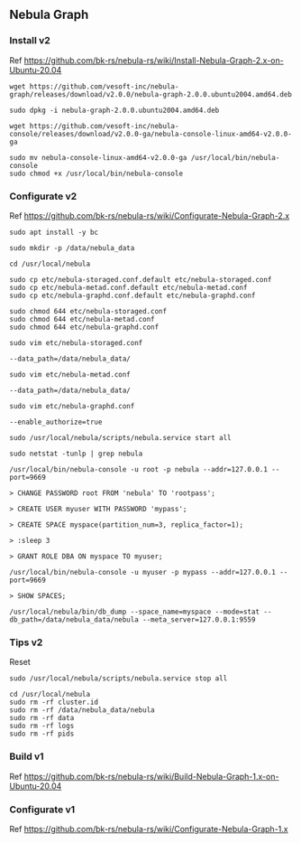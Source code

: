 ## Nebula Graph

### Install v2

Ref https://github.com/bk-rs/nebula-rs/wiki/Install-Nebula-Graph-2.x-on-Ubuntu-20.04

```
wget https://github.com/vesoft-inc/nebula-graph/releases/download/v2.0.0/nebula-graph-2.0.0.ubuntu2004.amd64.deb

sudo dpkg -i nebula-graph-2.0.0.ubuntu2004.amd64.deb
```

```
wget https://github.com/vesoft-inc/nebula-console/releases/download/v2.0.0-ga/nebula-console-linux-amd64-v2.0.0-ga

sudo mv nebula-console-linux-amd64-v2.0.0-ga /usr/local/bin/nebula-console
sudo chmod +x /usr/local/bin/nebula-console
```

### Configurate v2

Ref https://github.com/bk-rs/nebula-rs/wiki/Configurate-Nebula-Graph-2.x

```
sudo apt install -y bc
```

```
sudo mkdir -p /data/nebula_data

cd /usr/local/nebula

sudo cp etc/nebula-storaged.conf.default etc/nebula-storaged.conf
sudo cp etc/nebula-metad.conf.default etc/nebula-metad.conf
sudo cp etc/nebula-graphd.conf.default etc/nebula-graphd.conf

sudo chmod 644 etc/nebula-storaged.conf
sudo chmod 644 etc/nebula-metad.conf
sudo chmod 644 etc/nebula-graphd.conf

sudo vim etc/nebula-storaged.conf

--data_path=/data/nebula_data/

sudo vim etc/nebula-metad.conf

--data_path=/data/nebula_data/

sudo vim etc/nebula-graphd.conf

--enable_authorize=true
```

```
sudo /usr/local/nebula/scripts/nebula.service start all

sudo netstat -tunlp | grep nebula
```

```
/usr/local/bin/nebula-console -u root -p nebula --addr=127.0.0.1 --port=9669

> CHANGE PASSWORD root FROM 'nebula' TO 'rootpass';

> CREATE USER myuser WITH PASSWORD 'mypass';

> CREATE SPACE myspace(partition_num=3, replica_factor=1);

> :sleep 3

> GRANT ROLE DBA ON myspace TO myuser;
```

```
/usr/local/bin/nebula-console -u myuser -p mypass --addr=127.0.0.1 --port=9669

> SHOW SPACES;
```

```
/usr/local/nebula/bin/db_dump --space_name=myspace --mode=stat --db_path=/data/nebula_data/nebula --meta_server=127.0.0.1:9559
```

### Tips v2

Reset

```
sudo /usr/local/nebula/scripts/nebula.service stop all

cd /usr/local/nebula
sudo rm -rf cluster.id
sudo rm -rf /data/nebula_data/nebula
sudo rm -rf data
sudo rm -rf logs
sudo rm -rf pids
```

### Build v1

Ref https://github.com/bk-rs/nebula-rs/wiki/Build-Nebula-Graph-1.x-on-Ubuntu-20.04

### Configurate v1

Ref https://github.com/bk-rs/nebula-rs/wiki/Configurate-Nebula-Graph-1.x
